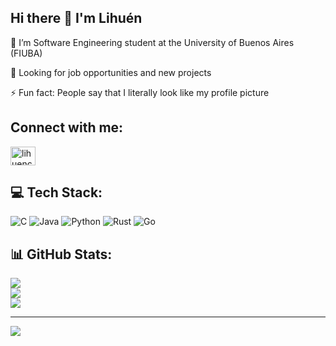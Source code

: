 ## **Hi there 👋 I'm Lihuén**

🌱 I’m Software Engineering student at the University of Buenos Aires (FIUBA)

🚀 Looking for job opportunities and new projects


⚡ Fun fact: People say that I literally look like my profile picture

## **Connect with me:**
<a href="https://linkedin.com/in/lihuencarranza" target="blank"><img align="center" src="https://raw.githubusercontent.com/rahuldkjain/github-profile-readme-generator/master/src/images/icons/Social/linked-in-alt.svg" alt="lihuencarranza" height="30" width="40" /></a>

<!--
 ### **Programming with:**

<p align="left">
<img alt="JavaScript" width=45px src="https://img.icons8.com/color/344/javascript--v1.png"/>
<img alt="Bootrap" width=45px src="https://img.icons8.com/color/344/bootstrap.png"\>
<img alt="HTML5" width="45px" src="https://raw.githubusercontent.com/github/explore/80688e429a7d4ef2fca1e82350fe8e3517d3494d/topics/html/html.png" />
<img alt="CSS3" width="45px" src="https://raw.githubusercontent.com/github/explore/80688e429a7d4ef2fca1e82350fe8e3517d3494d/topics/css/css.png" />
</p>

<p align="left">
<img alt="C" src="https://img.icons8.com/color/48/000000/c-programming.png"/>
<img alt="Java" width=45px src="https://img.icons8.com/color/344/java-coffee-cup-logo--v1.png"/>
<img alt="Python" height=45px src="https://img.icons8.com/?size=512&id=13441&format=png"/>
<img alt="Git" src="https://img.icons8.com/color/48/000000/git.png"/>
<img alt="Rust" width="47px" src="https://github.com/lihuencarranza/lihuencarranza/assets/86395729/1d857a5a-666e-4b56-a1b2-547de6e5e234"/>
  
</p>
--> 


## 💻 Tech Stack:
![C](https://img.shields.io/badge/c-%2300599C.svg?style=for-the-badge&logo=c&logoColor=white) ![Java](https://img.shields.io/badge/java-%23ED8B00.svg?style=for-the-badge&logo=openjdk&logoColor=white) ![Python](https://img.shields.io/badge/python-3670A0?style=for-the-badge&logo=python&logoColor=ffdd54) ![Rust](https://img.shields.io/badge/rust-%23000000.svg?style=for-the-badge&logo=rust&logoColor=white) ![Go](https://img.shields.io/badge/go-%2300ADD8.svg?style=for-the-badge&logo=go&logoColor=white)
## 📊 GitHub Stats:
![](https://github-readme-stats.vercel.app/api?username=lihuencarranza&theme=dark&hide_border=true&include_all_commits=false&count_private=true)<br/>
![](https://nirzak-streak-stats.vercel.app/?user=lihuencarranza&theme=dark&hide_border=true)<br/>
![](https://github-readme-stats.vercel.app/api/top-langs/?username=lihuencarranza&theme=dark&hide_border=true&include_all_commits=false&count_private=true&layout=compact)

---
[![](https://visitcount.itsvg.in/api?id=lihuencarranza&icon=0&color=0)](https://visitcount.itsvg.in)

<!-- Proudly created with GPRM ( https://gprm.itsvg.in ) -->

<!--
**lizcarranza/lizcarranza** is a ✨ _special_ ✨ repository because its `README.md` (this file) appears on your GitHub profile.
<img alt="Python" src="https://img.icons8.com/color/48/000000/python--v1.png"/>
Here are some ideas to get you started:

- 🔭 I’m currently working on ...
- 🌱 I’m currently learning ...
- 👯 I’m looking to collaborate on ...
- 🤔 I’m looking for help with ...
- 💬 Ask me about ...
- 📫 How to reach me: ...
- 😄 Pronouns: ...
- ⚡ Fun fact: ...
![Anurag's GitHub stats](https://github-readme-stats.vercel.app/api?username=lihuencarranza&show_icons=true&theme=jolly)
-->


